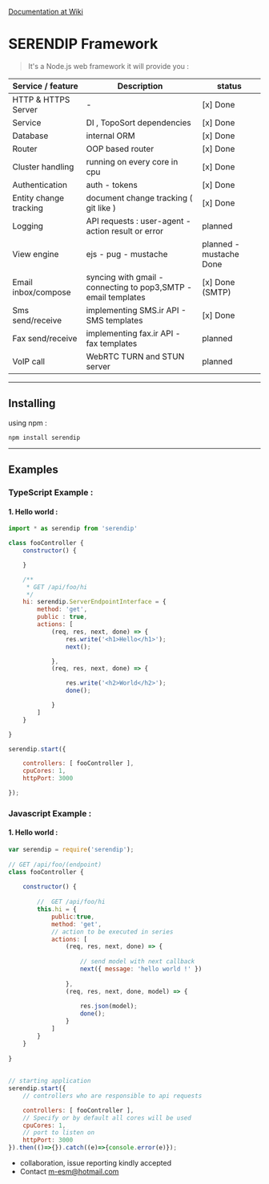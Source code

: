 
[Documentation at Wiki](https://github.com/m-esm/serendip/wiki)
# SERENDIP Framework
> It's a Node.js web framework it will provide you :

| Service / feature | Description | status |
|-|-|-|
|HTTP & HTTPS Server | - | [x] Done | 
|Service  | DI , TopoSort dependencies | [x] Done | 
|Database | internal ORM | [x] Done | 
| Router | OOP based router | [x] Done |
|Cluster handling| running on every core in cpu | [x] Done |
|Authentication | auth - tokens | [x] Done |
|Entity change tracking | document change tracking ( git like )  | [x] Done |
|Logging | API requests : user-agent - action result or error | planned |
|View engine | ejs - pug - mustache | planned - mustache Done |
|Email inbox/compose| syncing with gmail - connecting to pop3,SMTP - email templates | [x] Done (SMTP) |
|Sms send/receive| implementing SMS.ir API - SMS templates | [x] Done |
|Fax send/receive| implementing fax.ir API - fax templates | planned |
|VoIP call| WebRTC TURN and STUN server | planned |

---

## Installing
using npm : 
```
npm install serendip
```


---

## Examples
### TypeScript Example :
#### 1. Hello world :
```javascript
import * as serendip from 'serendip'

class fooController {
    constructor() {

    }

    /**
     * GET /api/foo/hi
     */
    hi: serendip.ServerEndpointInterface = {
        method: 'get',
        public : true,
        actions: [
            (req, res, next, done) => {
                res.write('<h1>Hello</h1>');
                next();

            },
            (req, res, next, done) => {

                res.write('<h2>World</h2>');
                done();

            }
        ]
    }

}

serendip.start({

    controllers: [ fooController ],
    cpuCores: 1,
    httpPort: 3000

});

```
### Javascript Example :
#### 1. Hello world :
```javascript
var serendip = require('serendip');
 
// GET /api/foo/(endpoint)
class fooController {
 
    constructor() {
 
        //  GET /api/foo/hi
        this.hi = {
			public:true,
            method: 'get',
            // action to be executed in series
            actions: [
                (req, res, next, done) => {
 
                    // send model with next callback
                    next({ message: 'hello world !' })
 
                },
                (req, res, next, done, model) => {
 
                    res.json(model);
                    done();
                }
            ]
        }
    }
 
}
 
 
// starting application
serendip.start({
    // controllers who are responsible to api requests

    controllers: [ fooController ],
    // Specify or by default all cores will be used
    cpuCores: 1,
    // port to listen on
    httpPort: 3000
}).then(()=>{}).catch((e)=>{console.error(e)});

```



* collaboration, issue reporting kindly accepted
* Contact m-esm@hotmail.com 
